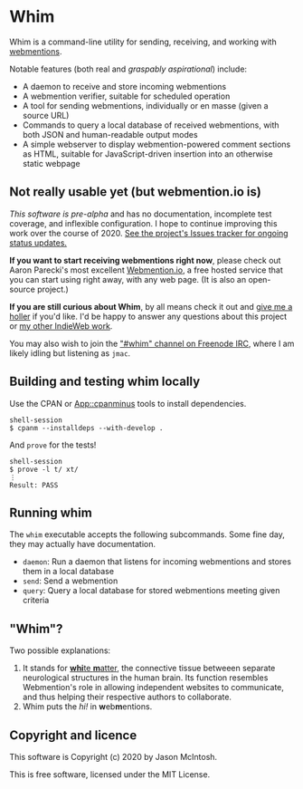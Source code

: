 # Whim

Whim is a command-line utility for sending, receiving, and working with [webmentions](https://www.w3.org/TR/webmention/).

Notable features (both real and _graspably aspirational_) include:

- A daemon to receive and store incoming webmentions
- A webmention verifier, suitable for scheduled operation
- A tool for sending webmentions, individually or en masse (given a source URL)
- Commands to query a local database of received webmentions, with both JSON and human-readable output modes
- A simple webserver to display webmention-powered comment sections as HTML, suitable for JavaScript-driven insertion into an otherwise static webpage

## Not really usable yet (but webmention.io is)

_This software is pre-alpha_ and has no documentation, incomplete test coverage, and inflexible configuration. I hope to continue improving this work over the course of 2020. [See the project's Issues tracker for ongoing status updates.](https://github.com/jmacdotorg/whim/milestone/1)

**If you want to start receiving webmentions right now**, please check out Aaron Parecki's most excellent [Webmention.io](https://webmention.io), a free hosted service that you can start using right away, with any web page. (It is also an open-source project.)

**If you are still curious about Whim**, by all means check it out and [give me a holler](mailto:jmac@jmac.org) if you'd like. I'd be happy to answer any questions about this project or [my other IndieWeb work](https://indieweb.org/User:Jmac.org).

You may also wish to join the ["#whim" channel on Freenode IRC](http://webchat.freenode.net/?channels=%23whim), where I am likely idling but listening as `jmac`.

## Building and testing whim locally

Use the CPAN or [App::cpanminus](https://metacpan.org/pod/App::cpanminus) tools to install dependencies.

    shell-session
    $ cpanm --installdeps --with-develop .

And `prove` for the tests!

    shell-session
    $ prove -l t/ xt/
    ⋮
    Result: PASS

## Running whim

The `whim` executable accepts the following subcommands. Some fine day, they may actually have documentation.

- `daemon`: Run a daemon that listens for incoming webmentions and stores them in a local database
- `send`: Send a webmention
- `query`: Query a local database for stored webmentions meeting given criteria

## "Whim"?

Two possible explanations:

1. It stands for [**whi**te **m**atter](https://en.wikipedia.org/wiki/White_matter), the connective tissue betweeen separate neurological structures in the human brain. Its function resembles Webmention's role in allowing independent websites to communicate, and thus helping their respective authors to collaborate.
2. Whim puts the _hi!_ in **w**eb**m**entions.

## Copyright and licence

This software is Copyright (c) 2020 by Jason McIntosh.

This is free software, licensed under the MIT License.
